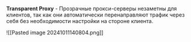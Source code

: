**Transparent Proxy** - Прозрачные прокси-серверы незаметны для клиентов, так как они автоматически перенаправляют трафик через себя без необходимости настройки на стороне клиента.

![[Pasted image 20241011140804.png]]